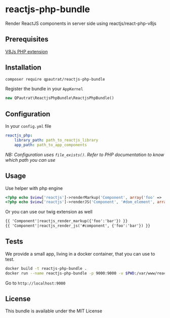 # reactjs-php-bundle

Render ReactJS components in server side using reactjs/react-php-v8js

## Prerequisites

[V8Js PHP extension](http://php.net/v8js)

## Installation

```bash
composer require qpautrat/reactjs-php-bundle
```

Register the bundle in your `AppKernel`

```php
new QPautrat\ReactjsPhpBundle\ReactjsPhpBundle()
```

## Configuration

In your `config.yml` file

```yaml
reactjs_php:
    library_path: path_to_reactjs_library
    app_path: path_to_app_components
```
*NB: Configuration uses ```file_exists()```. Refer to PHP documentation to know which path you can use*

## Usage

Use helper with php engine

```php
<?php echo $view['reactjs']->renderMarkup('Component', array('foo' => 'bar')) ?>
<?php echo $view['reactjs']->renderJS('Component', '#dom_element', array('foo' => 'bar')) ?>
```

Or you can use our twig extension as well

```html
{{ 'Component'|reactjs_render_markup({'foo':'bar'}) }}
{{ 'Component'|reactjs_render_js('#component', {'foo':'bar'}) }}
```

## Tests

We provide a small app, living in a docker container, that you can use to test.

```bash
docker build -t reactjs-php-bundle .
docker run --name reactjs-php-bundle -p 9000:9000 -v $PWD:/var/www/reactjs-php-bundle reactjs-php-bundle
```

Go to `http://localhost:9000`

## License

This bundle is available under the MIT License